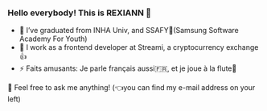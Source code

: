 ### Hello everybody! This is REXIANN 👋

- 🔭 I’ve graduated from INHA Univ, and SSAFY🏫(Samsung Software Academy For Youth) 
- 🌱 I work as a frontend developer at Streami, a cryptocurrency exchange 👍
- ⚡ Faits amusants: Je parle français aussi🇫🇷, et je joue à la flute🎵

💬 Feel free to ask me anything! (👈you can find my e-mail address on your left) 

<!--
**REXIANN/REXIANN** is a ✨ _special_ ✨ repository because its `README.md` (this file) appears on your GitHub profile.

-->
